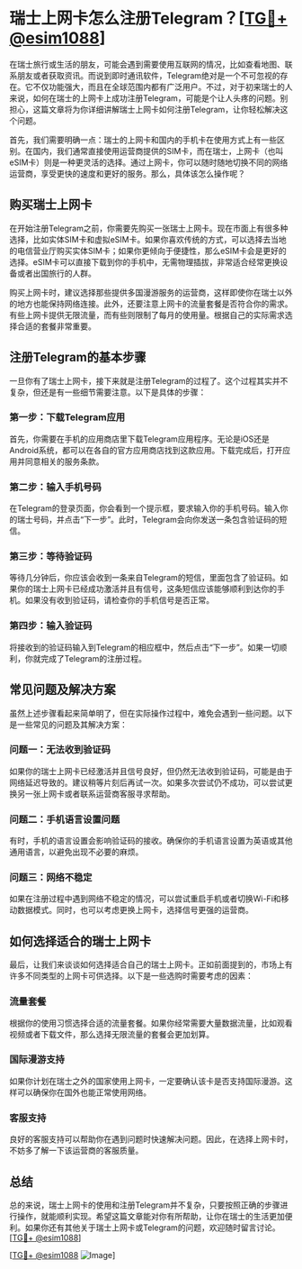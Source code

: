 # 瑞士上网卡怎么注册Telegram？[[TG💪+ @esim1088](https://t.me/s/esim1088)]

在瑞士旅行或生活的朋友，可能会遇到需要使用互联网的情况，比如查看地图、联系朋友或者获取资讯。而说到即时通讯软件，Telegram绝对是一个不可忽视的存在。它不仅功能强大，而且在全球范围内都有广泛用户。不过，对于初来瑞士的人来说，如何在瑞士的上网卡上成功注册Telegram，可能是个让人头疼的问题。别担心，这篇文章将为你详细讲解瑞士上网卡如何注册Telegram，让你轻松解决这个问题。

首先，我们需要明确一点：瑞士的上网卡和国内的手机卡在使用方式上有一些区别。在国内，我们通常直接使用运营商提供的SIM卡，而在瑞士，上网卡（也叫eSIM卡）则是一种更灵活的选择。通过上网卡，你可以随时随地切换不同的网络运营商，享受更快的速度和更好的服务。那么，具体该怎么操作呢？

## 购买瑞士上网卡

在开始注册Telegram之前，你需要先购买一张瑞士上网卡。现在市面上有很多种选择，比如实体SIM卡和虚拟eSIM卡。如果你喜欢传统的方式，可以选择去当地的电信营业厅购买实体SIM卡；如果你更倾向于便捷性，那么eSIM卡会是更好的选择。eSIM卡可以直接下载到你的手机中，无需物理插拔，非常适合经常更换设备或者出国旅行的人群。

购买上网卡时，建议选择那些提供多国漫游服务的运营商，这样即使你在瑞士以外的地方也能保持网络连接。此外，还要注意上网卡的流量套餐是否符合你的需求。有些上网卡提供无限流量，而有些则限制了每月的使用量。根据自己的实际需求选择合适的套餐非常重要。

## 注册Telegram的基本步骤

一旦你有了瑞士上网卡，接下来就是注册Telegram的过程了。这个过程其实并不复杂，但还是有一些细节需要注意。以下是具体的步骤：

### 第一步：下载Telegram应用

首先，你需要在手机的应用商店里下载Telegram应用程序。无论是iOS还是Android系统，都可以在各自的官方应用商店找到这款应用。下载完成后，打开应用并同意相关的服务条款。

### 第二步：输入手机号码

在Telegram的登录页面，你会看到一个提示框，要求输入你的手机号码。输入你的瑞士号码，并点击“下一步”。此时，Telegram会向你发送一条包含验证码的短信。

### 第三步：等待验证码

等待几分钟后，你应该会收到一条来自Telegram的短信，里面包含了验证码。如果你的瑞士上网卡已经成功激活并且有信号，这条短信应该能够顺利到达你的手机。如果没有收到验证码，请检查你的手机信号是否正常。

### 第四步：输入验证码

将接收到的验证码输入到Telegram的相应框中，然后点击“下一步”。如果一切顺利，你就完成了Telegram的注册过程。

## 常见问题及解决方案

虽然上述步骤看起来简单明了，但在实际操作过程中，难免会遇到一些问题。以下是一些常见的问题及其解决方案：

### 问题一：无法收到验证码

如果你的瑞士上网卡已经激活并且信号良好，但仍然无法收到验证码，可能是由于网络延迟导致的。建议稍等片刻后再试一次。如果多次尝试仍不成功，可以尝试更换另一张上网卡或者联系运营商客服寻求帮助。

### 问题二：手机语言设置问题

有时，手机的语言设置会影响验证码的接收。确保你的手机语言设置为英语或其他通用语言，以避免出现不必要的麻烦。

### 问题三：网络不稳定

如果在注册过程中遇到网络不稳定的情况，可以尝试重启手机或者切换Wi-Fi和移动数据模式。同时，也可以考虑更换上网卡，选择信号更强的运营商。

## 如何选择适合的瑞士上网卡

最后，让我们来谈谈如何选择适合自己的瑞士上网卡。正如前面提到的，市场上有许多不同类型的上网卡可供选择。以下是一些选购时需要考虑的因素：

### 流量套餐

根据你的使用习惯选择合适的流量套餐。如果你经常需要大量数据流量，比如观看视频或者下载文件，那么选择无限流量的套餐会更加划算。

### 国际漫游支持

如果你计划在瑞士之外的国家使用上网卡，一定要确认该卡是否支持国际漫游。这样可以确保你在国外也能正常使用网络。

### 客服支持

良好的客服支持可以帮助你在遇到问题时快速解决问题。因此，在选择上网卡时，不妨多了解一下该运营商的客服质量。

## 总结

总的来说，瑞士上网卡的使用和注册Telegram并不复杂，只要按照正确的步骤进行操作，就能顺利实现。希望这篇文章能对你有所帮助，让你在瑞士的生活更加便利。如果你还有其他关于瑞士上网卡或Telegram的问题，欢迎随时留言讨论。[[TG💪+ @esim1088](https://t.me/s/esim1088)]

[[TG💪+ @esim1088](https://t.me/s/esim1088) ![Image](https://i.postimg.cc/4NQfJmqS/Snipaste-2025-05-13-00-14-12.png)]